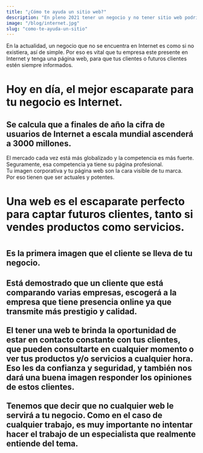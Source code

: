 ```yaml
---
title: "¿Cómo te ayuda un sitio web?"
description: "En pleno 2021 tener un negocio y no tener sitio web podría significar no tener negocio"
image: "/blog/internet.jpg"
slug: "como-te-ayuda-un-sitio"
---
```


En la actualidad, un negocio que no se encuentra en Internet es como si no existiera, así de simple. Por eso es vital que tu empresa este presente en Internet y tenga una página web, para que tus clientes o futuros clientes estén siempre informados.

<h1 class=" my-4 text-4xl">
Hoy en día, el mejor escaparate para tu negocio es Internet. 
</h1>

<h2 class="text-2xl mb-4">Se calcula que a finales de año la cifra de usuarios de Internet a escala mundial ascenderá a 3000 millones. </h2>
El mercado cada vez está más globalizado y la competencia es más fuerte. 
</br>
Seguramente, esa competencia ya tiene su página profesional. 
</br>
Tu imagen corporativa y tu página web son la cara visible de tu marca. 
</br>
Por eso tienen que ser actuales y potentes.
</br>

<h1 class="my-4 text-4xl">
Una web es el escaparate perfecto para captar futuros clientes, tanto si vendes productos como servicios. 
<h1>
<h2 class="my-4 text-2xl">
Es la primera imagen que el cliente se lleva de tu negocio. 
<h2>
Está demostrado que un cliente que está comparando varias empresas, escogerá a la empresa que tiene presencia online ya que transmite más prestigio y calidad.
</br>
</br>
El tener una web te brinda la oportunidad de estar en contacto constante con tus clientes, que pueden consultarte en cualquier momento o ver tus productos y/o servicios a cualquier hora. Eso les da confianza y seguridad, y también nos dará una buena imagen responder los opiniones de estos clientes.
</br>
</br>
Tenemos que decir que no cualquier web le servirá a tu negocio. Como en el caso de cualquier trabajo, es muy importante no intentar hacer el trabajo de un especialista que realmente entiende del tema.
